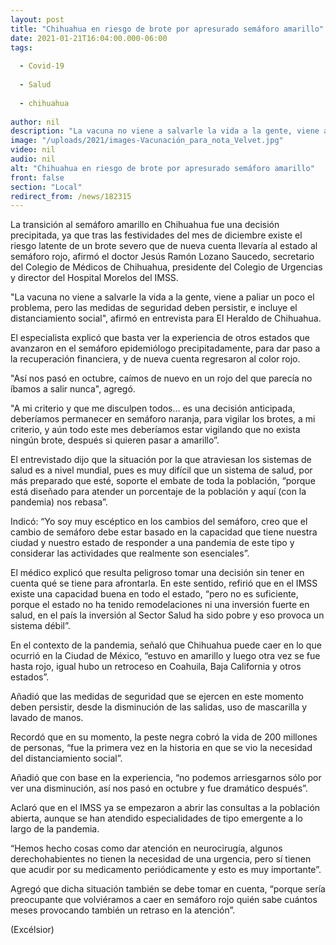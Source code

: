 ```yaml
---
layout: post
title: "Chihuahua en riesgo de brote por apresurado semáforo amarillo"
date: 2021-01-21T16:04:00.000-06:00
tags:
  
  - Covid-19
  
  - Salud
  
  - chihuahua
  
author: nil
description: "La vacuna no viene a salvarle la vida a la gente, viene a paliar un poco el problema, pero las medidas de seguridad deben persistir"
image: "/uploads/2021/images-Vacunación_para_nota_Velvet.jpg"
video: nil
audio: nil
alt: "Chihuahua en riesgo de brote por apresurado semáforo amarillo"
front: false
section: "Local"
redirect_from: /news/182315
---
```


La transición al semáforo amarillo en Chihuahua fue una decisión precipitada, ya que tras las festividades del mes de diciembre existe el riesgo latente de un brote severo que de nueva cuenta llevaría al estado al semáforo rojo, afirmó el doctor Jesús Ramón Lozano Saucedo, secretario del Colegio de Médicos de Chihuahua, presidente del Colegio de Urgencias y director del Hospital Morelos del IMSS.

"La vacuna no viene a salvarle la vida a la gente, viene a paliar un poco el problema, pero las medidas de seguridad deben persistir, e incluye el distanciamiento social", afirmó en entrevista para El Heraldo de Chihuahua.

El especialista explicó que basta ver la experiencia de otros estados que avanzaron en el semáforo epidemiólogo precipitadamente, para dar paso a la recuperación financiera, y de nueva cuenta regresaron al color rojo.

"Así nos pasó en octubre, caímos de nuevo en un rojo del que parecía no íbamos a salir nunca", agregó.

"A mi criterio y que me disculpen todos… es una decisión anticipada, deberíamos permanecer en semáforo naranja, para vigilar los brotes, a mi criterio, y aún todo este mes deberíamos estar vigilando que no exista ningún brote, después si quieren pasar a amarillo”.

El entrevistado dijo que la situación por la que atraviesan los sistemas de salud es a nivel mundial, pues es muy difícil que un sistema de salud, por más preparado que esté, soporte el embate de toda la población, “porque está diseñado para atender un porcentaje de la población y aquí (con la pandemia) nos rebasa”.

Indicó: “Yo soy muy escéptico en los cambios del semáforo, creo que el cambio de semáforo debe estar basado en la capacidad que tiene nuestra ciudad y nuestro estado de responder a una pandemia de este tipo y considerar las actividades que realmente son esenciales”.

El médico explicó que resulta peligroso tomar una decisión sin tener en cuenta qué se tiene para afrontarla. En este sentido, refirió que en el IMSS existe una capacidad buena en todo el estado, “pero no es suficiente, porque el estado no ha tenido remodelaciones ni una inversión fuerte en salud, en el país la inversión al Sector Salud ha sido pobre y eso provoca un sistema débil”.

En el contexto de la pandemia, señaló que Chihuahua puede caer en lo que ocurrió en la Ciudad de México, “estuvo en amarillo y luego otra vez se fue hasta rojo, igual hubo un retroceso en Coahuila, Baja California y otros estados”.

Añadió que las medidas de seguridad que se ejercen en este momento deben persistir, desde la disminución de las salidas, uso de mascarilla y lavado de manos.

Recordó que en su momento, la peste negra cobró la vida de 200 millones de personas, “fue la primera vez en la historia en que se vio la necesidad del distanciamiento social”.

Añadió que con base en la experiencia, “no podemos arriesgarnos sólo por ver una disminución, así nos pasó en octubre y fue dramático después”.

Aclaró que en el IMSS ya se empezaron a abrir las consultas a la población abierta, aunque se han atendido especialidades de tipo emergente a lo largo de la pandemia.

“Hemos hecho cosas como dar atención en neurocirugía, algunos derechohabientes no tienen la necesidad de una urgencia, pero sí tienen que acudir por su medicamento periódicamente y esto es muy importante”.

Agregó que dicha situación también se debe tomar en cuenta, “porque sería preocupante que volviéramos a caer en semáforo rojo quién sabe cuántos meses provocando también un retraso en la atención”.

(Excélsior)